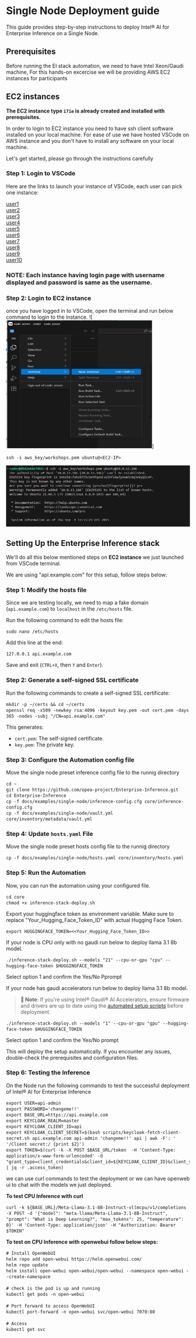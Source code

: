 # Single Node Deployment guide

This guide provides step-by-step instructions to deploy Intel® AI for Enterprise Inference on a Single Node.

## Prerequisites
Before running the EI stack automation, we need to have Intel Xeon/Gaudi machine, For this hands-on excercise we will be providing AWS EC2 instances for participants

## EC2 instances
**The EC2 instance type `i7ie` is already created and installed with prerequisites.**

In order to login to EC2 instance you need to have ssh client software installed on your local machine. For ease of use we have hosted VSCode on AWS instance and you don't have to install any software on your local machine.   

Let's get started, please go through the instructions carefully

### Step 1: Login to VSCode
Here are the links to launch your instance of VSCode, each user can pick one instance:


[user1](http://52.24.245.243:9001/)       
[user2](http://52.24.245.243:9002/)       
[user3](http://52.24.245.243:9003/)       
[user4](http://52.24.245.243:9004/)     
[user5](http://52.24.245.243:9005/)     
[user6](http://52.24.245.243:9006/)     
[user7](http://52.24.245.243:9007/)     
[user8](http://52.24.245.243:9008/)     
[user9](http://52.24.245.243:9009/)     
[user10](http://52.24.245.243:9010/)      

### NOTE: Each instance having login page with username displayed and **password is same as the username**.

### Step 2: Login to EC2 instance

once you have logged in to VSCode, open the terminal and run below command to login to the instance.
![<img src="image.png" width="400" height="350"/>]

```
ssh -i aws_key/workshops.pem ubuntu@<EC2-IP>
```
![alt text](image-1.png)

## Setting Up the Enterprise Inference stack
We'll do all this below mentioned steps on **EC2 instance** we just launched from VSCode terminal.

We are using "api.example.com" for this setup, follow steps below:

### Step 1: Modify the hosts file
Since we are testing locally, we need to map a fake domain (`api.example.com`) to `localhost` in the `/etc/hosts` file.

Run the following command to edit the hosts file:
```
sudo nano /etc/hosts
```
Add this line at the end:
```
127.0.0.1 api.example.com
```
Save and exit (`CTRL+X`, then `Y` and `Enter`).

### Step 2: Generate a self-signed SSL certificate
Run the following commands to create a self-signed SSL certificate:
```
mkdir -p ~/certs && cd ~/certs
openssl req -x509 -newkey rsa:4096 -keyout key.pem -out cert.pem -days 365 -nodes -subj "/CN=api.example.com"
```
This generates:
- `cert.pem`: The self-signed certificate.
- `key.pem`: The private key.

### Step 3: Configure the Automation config file
Move the single node preset inference config file to the runnig directory

```
cd ~
git clone https://github.com/opea-project/Enterprise-Inference.git
cd Enterprise-Inference
cp -f docs/examples/single-node/inference-config.cfg core/inference-config.cfg
cp -f docs/examples/single-node/vault.yml core/inventory/metadata/vault.yml
```

### Step 4: Update `hosts.yaml` File
Move the single node preset hosts config file to the runnig directory

```
cp -f docs/examples/single-node/hosts.yaml core/inventory/hosts.yaml
```

### Step 5: Run the Automation
Now, you can run the automation using your configured file.
```
cd core
chmod +x inference-stack-deploy.sh
```
 Export your huggingface token as environment variable. Make sure to replace "Your_Hugging_Face_Token_ID" with actual Hugging Face Token. 
```
export HUGGINGFACE_TOKEN=<<Your_Hugging_Face_Token_ID>>
```
If your node is CPU only with no gaudi run below to deploy llama 3.1 8b model.
```
./inference-stack-deploy.sh --models "21" --cpu-or-gpu "cpu" --hugging-face-token $HUGGINGFACE_TOKEN
```
Select option 1 and confirm the Yes/No Pprompt

If your node has gaudi accelerators run below to deploy llama 3.1 8b model.

> **📝 Note**: If you're using Intel® Gaudi® AI Accelerators, ensure firmware and drivers are up to date using the [automated setup scripts](./gaudi-prerequisites.md#automated-installationupgrade-process) before deployment.

```
./inference-stack-deploy.sh --models "1" --cpu-or-gpu "gpu" --hugging-face-token $HUGGINGFACE_TOKEN
```
Select option 1 and confirm the Yes/No prompt

This will deploy the setup automatically. If you encounter any issues, double-check the prerequisites and configuration files.

### Step 6: Testing the Inference
On the Node run the following commands to test the successful deployment of Intel® AI for Enterprise Inference

```
export USER=api-admin
export PASSWORD='changeme!!'
export BASE_URL=https://api.example.com
export KEYCLOAK_REALM=master
export KEYCLOAK_CLIENT_ID=api
export KEYCLOAK_CLIENT_SECRET=$(bash scripts/keycloak-fetch-client-secret.sh api.example.com api-admin 'changeme!!' api | awk -F': ' '/Client secret:/ {print $2}')
export TOKEN=$(curl -k -X POST $BASE_URL/token  -H 'Content-Type: application/x-www-form-urlencoded' -d "grant_type=client_credentials&client_id=${KEYCLOAK_CLIENT_ID}&client_secret=${KEYCLOAK_CLIENT_SECRET}" | jq -r .access_token)
```
we can use curl commands to test the deployment or we can have openweb ui to chat with the models we just deployed.

**To test CPU Inference with curl**
```
curl -k ${BASE_URL}/Meta-Llama-3.1-8B-Instruct-vllmcpu/v1/completions -X POST -d '{"model": "meta-llama/Meta-Llama-3.1-8B-Instruct", "prompt": "What is Deep Learning?", "max_tokens": 25, "temperature": 0}' -H 'Content-Type: application/json' -H "Authorization: Bearer $TOKEN"
```
**To test on CPU Inference with openwebui follow below steps:**

```
# Install OpenWebUI
helm repo add open-webui https://helm.openwebui.com/
helm repo update
helm install open-webui open-webui/open-webui --namespace open-webui --create-namespace

# check is the pod is up and running
kubectl get pods -n open-webui

# Port forward to access OpenWebUI
kubectl port-forward -n open-webui svc/open-webui 7070:80

# Access 
kubectl get svc
```
